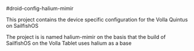 #droid-config-halium-mimir

This project contains the device specific configuration for the Volla Quintus on SailfishOS

The project is is named halium-mimir on the basis that the build of SailfishOS on the
Volla Tablet uses halium as a base
